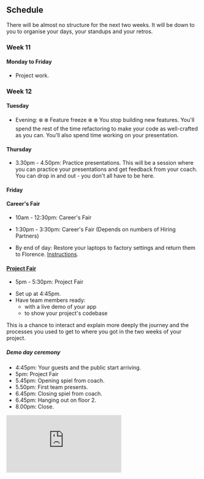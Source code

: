 ## Schedule

There will be almost no structure for the next two weeks.  It will be down to you to organise your days, your standups and your retros.

### Week 11

#### Monday to Friday

* Project work.

### Week 12

#### Tuesday

* Evening: :snowflake: :snowflake: Feature freeze :snowflake: :snowflake: You stop building new features.  You'll spend the rest of the time refactoring to make your code as well-crafted as you can.  You'll also spend time working on your presentation.

#### Thursday

* 3.30pm - 4.50pm: Practice presentations. This will be a session where you can practice your presentations and get feedback from your coach.  You can drop in and out - you don't all have to be here.

#### Friday

#### Career's Fair

* 10am - 12:30pm: Career's Fair
* 1:30pm - 3:30pm: Career's Fair (Depends on numbers of Hiring Partners)

* By end of day: Restore your laptops to factory settings and return them to Florence.  [Instructions](https://github.com/makersacademy/course/blob/master/pills/returning_your_makers_laptop.md).

#### [Project Fair](https://github.com/makersacademy/course/blob/master/pills/project_fair.md)

* 5pm - 5:30pm: Project Fair
- Set up at 4:45pm.
- Have team members ready:
  - with a live demo of your app
  - to show your project's codebase

This is a chance to interact and explain more deeply the journey and the processes you used to get to where you got in the two weeks of your project.

##### Demo day ceremony

* 4:45pm: Your guests and the public start arriving.
* 5pm: Project Fair
* 5.45pm: Opening spiel from coach.
* 5.50pm: First team presents.
* 6.45pm: Closing spiel from coach.
* 6.45pm: Hanging out on floor 2.
* 8.00pm: Close.


![Tracking pixel](https://githubanalytics.herokuapp.com/course/sequence/onsite/final_projects.md)
